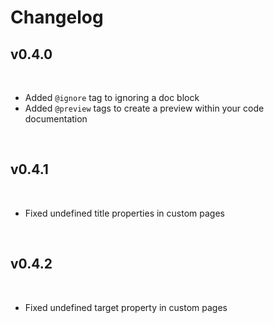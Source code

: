 Changelog
=========

v0.4.0
------

<br>

* Added `@ignore` tag to ignoring a doc block
* Added `@preview` tags to create a preview within your code documentation

<br>

v0.4.1
------

<br>

* Fixed undefined title properties in custom pages

<br>

v0.4.2
------

<br>

* Fixed undefined target property in custom pages